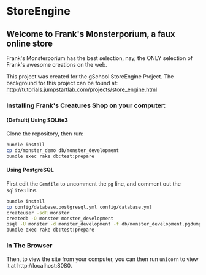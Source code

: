 # StoreEngine

## Welcome to Frank's Monsterporium, a faux online store

Frank's Monsterporium has the best selection, nay, the ONLY selection of Frank's awesome creations on the web.

This project was created for the gSchool StoreEngine Project. The background for this project can be found at: http://tutorials.jumpstartlab.com/projects/store_engine.html

### Installing Frank's Creatures Shop on your computer:

#### (Default) Using SQLite3

Clone the repository, then run:

```bash
bundle install
cp db/monster_demo db/monster_development
bundle exec rake db:test:prepare
```

#### Using PostgreSQL

First edit the `Gemfile` to uncomment the `pg` line, and comment out the
`sqlite3` line.

```bash
bundle install
cp config/database.postgresql.yml config/database.yml
createuser -sdR monster
createdb -O monster monster_development
psql -U monster -d monster_development -f db/monster_development.pgdump
bundle exec rake db:test:prepare
```

### In The Browser

Then, to view the site from your computer, you can then run ```unicorn``` to view it at http://localhost:8080.
